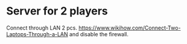 # Server for 2 players

Connect through LAN 2 pcs.
https://www.wikihow.com/Connect-Two-Laptops-Through-a-LAN
and disable the firewall. 
